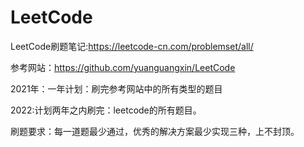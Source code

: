 # LeetCode
LeetCode刷题笔记:https://leetcode-cn.com/problemset/all/

参考网站：https://github.com/yuanguangxin/LeetCode

2021年：一年计划：刷完参考网站中的所有类型的题目

2022:计划两年之内刷完：leetcode的所有题目。

刷题要求：每一道题最少通过，优秀的解决方案最少实现三种，上不封顶。
